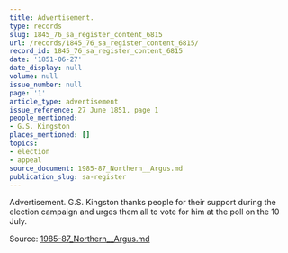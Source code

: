 ```yaml
---
title: Advertisement.
type: records
slug: 1845_76_sa_register_content_6815
url: /records/1845_76_sa_register_content_6815/
record_id: 1845_76_sa_register_content_6815
date: '1851-06-27'
date_display: null
volume: null
issue_number: null
page: '1'
article_type: advertisement
issue_reference: 27 June 1851, page 1
people_mentioned:
- G.S. Kingston
places_mentioned: []
topics:
- election
- appeal
source_document: 1985-87_Northern__Argus.md
publication_slug: sa-register
---
```


Advertisement.  G.S. Kingston thanks people for their support during the election campaign and urges them all to vote for him at the poll on the 10 July.

Source: [1985-87_Northern__Argus.md](/downloads/markdown/1985-87_Northern__Argus.md)
